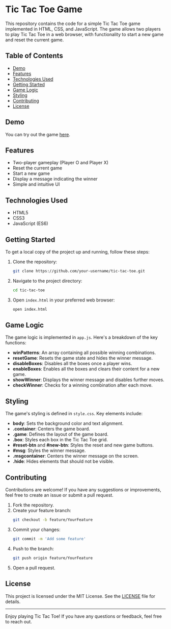 # Tic Tac Toe Game

This repository contains the code for a simple Tic Tac Toe game implemented in HTML, CSS, and JavaScript. The game allows two players to play Tic Tac Toe in a web browser, with functionality to start a new game and reset the current game. 

## Table of Contents

- [Demo](#demo)
- [Features](#features)
- [Technologies Used](#technologies-used)
- [Getting Started](#getting-started)
- [Game Logic](#game-logic)
- [Styling](#styling)
- [Contributing](#contributing)
- [License](#license)

## Demo

You can try out the game [here](#).

## Features

- Two-player gameplay (Player O and Player X)
- Reset the current game
- Start a new game
- Display a message indicating the winner
- Simple and intuitive UI

## Technologies Used

- HTML5
- CSS3
- JavaScript (ES6)

## Getting Started

To get a local copy of the project up and running, follow these steps:

1. Clone the repository:
    ```bash
    git clone https://github.com/your-username/tic-tac-toe.git
    ```

2. Navigate to the project directory:
    ```bash
    cd tic-tac-toe
    ```

3. Open `index.html` in your preferred web browser:
    ```bash
    open index.html
    ```

## Game Logic

The game logic is implemented in `app.js`. Here's a breakdown of the key functions:

- **winPatterns**: An array containing all possible winning combinations.
- **resetGame**: Resets the game state and hides the winner message.
- **disableBoxes**: Disables all the boxes once a player wins.
- **enableBoxes**: Enables all the boxes and clears their content for a new game.
- **showWinner**: Displays the winner message and disables further moves.
- **checkWinner**: Checks for a winning combination after each move.

## Styling

The game's styling is defined in `style.css`. Key elements include:

- **body**: Sets the background color and text alignment.
- **.container**: Centers the game board.
- **.game**: Defines the layout of the game board.
- **.box**: Styles each box in the Tic Tac Toe grid.
- **#reset-btn** and **#new-btn**: Styles the reset and new game buttons.
- **#msg**: Styles the winner message.
- **.msgcontainer**: Centers the winner message on the screen.
- **.hide**: Hides elements that should not be visible.

## Contributing

Contributions are welcome! If you have any suggestions or improvements, feel free to create an issue or submit a pull request.

1. Fork the repository.
2. Create your feature branch:
    ```bash
    git checkout -b feature/YourFeature
    ```
3. Commit your changes:
    ```bash
    git commit -m 'Add some feature'
    ```
4. Push to the branch:
    ```bash
    git push origin feature/YourFeature
    ```
5. Open a pull request.

## License

This project is licensed under the MIT License. See the [LICENSE](LICENSE) file for details.

---

Enjoy playing Tic Tac Toe! If you have any questions or feedback, feel free to reach out.